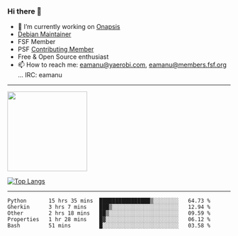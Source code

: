 ### Hi there 👋


- 🔭 I’m currently working on [Onapsis](http://onapsis.com)
- [Debian Maintainer](https://qa.debian.org/developer.php?login=eamanu%40yaerobi.com)
- FSF Member
- PSF [Contributing Member](https://www.python.org/psf/membership/#what-membership-classes-are-there)
- Free & Open Source enthusiast 
- 📫 How to reach me: eamanu@yaerobi.com, eamanu@members.fsf.org ... IRC: eamanu

---

<img height="180em" src="https://github-readme-stats.vercel.app/api?theme=dark&username=eamanu&show_icons=true&hide_border=true&&count_private=true&include_all_commits=true" />

[![Top Langs](https://github-readme-stats.vercel.app/api/top-langs/?theme=dark&username=eamanu&layout=compact)](https://github.com/anuraghazra/github-readme-stats)

---

<!--START_SECTION:waka-->
```text
Python       15 hrs 35 mins  ████████████████▒░░░░░░░░   64.73 % 
Gherkin      3 hrs 7 mins    ███▒░░░░░░░░░░░░░░░░░░░░░   12.94 % 
Other        2 hrs 18 mins   ██▒░░░░░░░░░░░░░░░░░░░░░░   09.59 % 
Properties   1 hr 28 mins    █▓░░░░░░░░░░░░░░░░░░░░░░░   06.12 % 
Bash         51 mins         █░░░░░░░░░░░░░░░░░░░░░░░░   03.58 % 
```
<!--END_SECTION:waka-->

